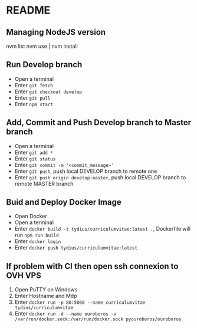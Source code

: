 # README

## Managing NodeJS version

nvm list
nvm use <v> | nvm install <v>

## Run Develop branch

- Open a terminal
- Enter `git fetch`
- Enter `git checkout develop`
- Enter `git pull`
- Enter `npm start`

## Add, Commit and Push Develop branch to Master branch

- Open a terminal
- Enter `git add *`
- Enter `git status`
- Enter `git commit -m '<commit_message>'`
- Enter `git push`, push local DEVELOP branch to remote one
- Enter `git push origin develop:master`, push local DEVELOP branch to remote MASTER branch

## Buid and Deploy Docker Image

- Open Docker
- Open a terminal
- Enter `docker build -t tydius/curriculumvitae:latest .`, Dockerfile will run `npm run build`
- Enter `docker login`
- Enter `docker push tydius/curriculumvitae:latest`

## If problem with CI then open ssh connexion to OVH VPS

1. Open PuTTY on Windows
2. Enter Hostname and Mdp
3. Enter `docker run -p 80:5000 --name curriculumvitae tydius/curriculumvitae`
4. Enter `docker run -d --name ouroboros -v /var/run/docker.sock:/var/run/docker.sock pyouroboros/ouroboros`
